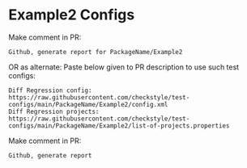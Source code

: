 # Example2 Configs
Make comment in PR:
```
Github, generate report for PackageName/Example2
```
OR as alternate:
Paste below given to PR description to use such test configs:
```
Diff Regression config: https://raw.githubusercontent.com/checkstyle/test-configs/main/PackageName/Example2/config.xml
Diff Regression projects: https://raw.githubusercontent.com/checkstyle/test-configs/main/PackageName/Example2/list-of-projects.properties
```
Make comment in PR:
```
Github, generate report
```
